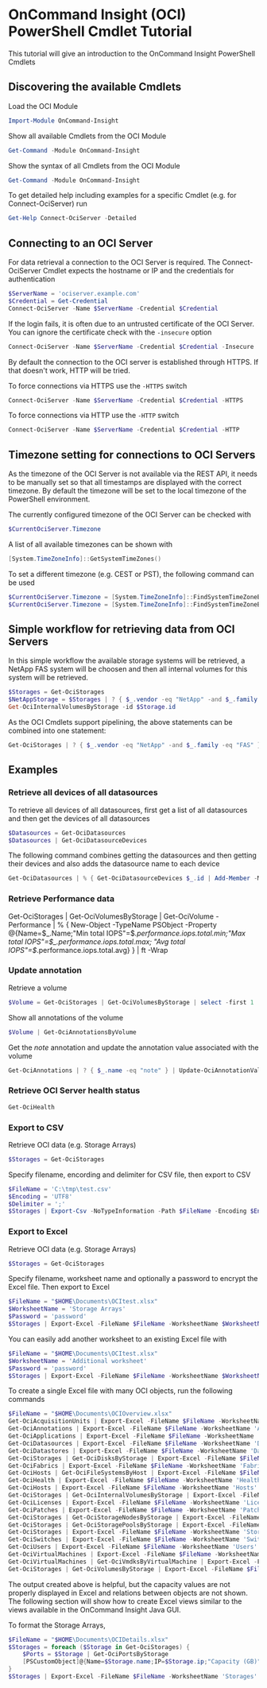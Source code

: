 # OnCommand Insight (OCI) PowerShell Cmdlet Tutorial

This tutorial will give an introduction to the OnCommand Insight PowerShell Cmdlets

## Discovering the available Cmdlets

Load the OCI Module

```powershell
Import-Module OnCommand-Insight
```

Show all available Cmdlets from the OCI Module

```powershell
Get-Command -Module OnCommand-Insight
```

Show the syntax of all Cmdlets from the OCI Module

```powershell
Get-Command -Module OnCommand-Insight
```

To get detailed help including examples for a specific Cmdlet (e.g. for Connect-OciServer) run

```powershell
Get-Help Connect-OciServer -Detailed
```

## Connecting to an OCI Server

For data retrieval a connection to the OCI Server is required. The Connect-OciServer Cmdlet expects the hostname or IP and the credentials for authentication

```powershell
$ServerName = 'ociserver.example.com'
$Credential = Get-Credential
Connect-OciServer -Name $ServerName -Credential $Credential
```

If the login fails, it is often due to an untrusted certificate of the OCI Server. You can ignore the certificate check with the `-insecure` option

```powershell
Connect-OciServer -Name $ServerName -Credential $Credential -Insecure
```

By default the connection to the OCI server is established through HTTPS. If that doesn't work, HTTP will be tried. 

To force connections via HTTPS use the `-HTTPS` switch

```powershell
Connect-OciServer -Name $ServerName -Credential $Credential -HTTPS
```

To force connections via HTTP use the `-HTTP` switch

```powershell
Connect-OciServer -Name $ServerName -Credential $Credential -HTTP
```

## Timezone setting for connections to OCI Servers

As the timezone of the OCI Server is not available via the REST API, it needs to be manually set so that all timestamps are displayed with the correct timezone. By default the timezone will be set to the local timezone of the PowerShell environment.

The currently configured timezone of the OCI Server can be checked with

```powershell
$CurrentOciServer.Timezone
```
    
A list of all available timezones can be shown with

```powershell
[System.TimeZoneInfo]::GetSystemTimeZones()
```

To set a different timezone (e.g. CEST or PST), the following command can be used

```powershell
$CurrentOciServer.Timezone = [System.TimeZoneInfo]::FindSystemTimeZoneById("Central Europe Standard Time")
$CurrentOciServer.Timezone = [System.TimeZoneInfo]::FindSystemTimeZoneById("Pacific Standard Time")
```

## Simple workflow for retrieving data from OCI Servers

In this simple workflow the available storage systems will be retrieved, a NetApp FAS system will be choosen and then all internal volumes for this system will be retrieved.

```powershell
$Storages = Get-OciStorages
$NetAppStorage = $Storages | ? { $_.vendor -eq "NetApp" -and $_.family -eq "FAS" } | Select-Object -First 1
Get-OciInternalVolumesByStorage -id $Storage.id
```

As the OCI Cmdlets support pipelining, the above statements can be combined into one statement:

```powershell
Get-OciStorages | ? { $_.vendor -eq "NetApp" -and $_.family -eq "FAS" } | Select-Object -First 1 | Get-OciInternalVolumesByStorage
```

## Examples

### Retrieve all devices of all datasources

To retrieve all devices of all datasources, first get a list of all datasources and then get the devices of all datasources
```powershell
$Datasources = Get-OciDatasources
$Datasources | Get-OciDatasourceDevices
```

The following command combines getting the datasources and then getting their devices and also adds the datasource name to each device

```powershell
Get-OciDatasources | % { Get-OciDatasourceDevices $_.id | Add-Member -MemberType NoteProperty -Name Datasource -Value $_.Name -PassThru }
```

### Retrieve Performance data

Get-OciStorages | Get-OciVolumesByStorage | Get-OciVolume -Performance | % { New-Object -TypeName PSObject -Property @{Name=$_.Name;"Min total IOPS"=$_.performance.iops.total.min;"Max total IOPS"=$_.performance.iops.total.max; "Avg total IOPS"=$_.performance.iops.total.avg} } | ft -Wrap

### Update annotation

Retrieve a volume
```powershell
$Volume = Get-OciStorages | Get-OciVolumesByStorage | select -first 1
```

Show all annotations of the volume
```powershell
$Volume | Get-OciAnnotationsByVolume
```

Get the _note_ annotation and update the annotation value associated with the volume
```powershell
Get-OciAnnotations | ? { $_.name -eq "note" } | Update-OciAnnotationValues -objectType "Volume" -rawValue "Test" -targets $Volume.id
```

### Retrieve OCI Server health status

```powershell
Get-OciHealth
```

### Export to CSV

Retrieve OCI data (e.g. Storage Arrays)
```powershell
$Storages = Get-OciStorages
```

Specify filename, encording and delimiter for CSV file, then export to CSV
```powershell
$FileName = 'C:\tmp\test.csv'
$Encoding = 'UTF8'
$Delimiter = ';'
$Storages | Export-Csv -NoTypeInformation -Path $FileName -Encoding $Encoding -Delimiter $Delimiter
```

### Export to Excel

Retrieve OCI data (e.g. Storage Arrays)
```powershell
$Storages = Get-OciStorages
```

Specify filename, worksheet name and optionally a password to encrypt the Excel file. Then export to Excel
```powershell
$FileName = "$HOME\Documents\OCItest.xlsx"
$WorksheetName = 'Storage Arrays'
$Password = 'password'
$Storages | Export-Excel -FileName $FileName -WorksheetName $WorksheetName -Password $Password
```

You can easily add another worksheet to an existing Excel file with
```powershell
$FileName = "$HOME\Documents\OCItest.xlsx"
$WorksheetName = 'Additional worksheet'
$Password = 'password'
$Storages | Export-Excel -FileName $FileName -WorksheetName $WorksheetName -Password $Password
```

To create a single Excel file with many OCI objects, run the following commands
```powershell
$FileName = "$HOME\Documents\OCIOverview.xlsx"
Get-OciAcquisitionUnits | Export-Excel -FileName $FileName -WorksheetName 'Acquisition Units'
Get-OciAnnotations | Export-Excel -FileName $FileName -WorksheetName 'Annotations'
Get-OciApplications | Export-Excel -FileName $FileName -WorksheetName 'Applications'
Get-OciDatasources | Export-Excel -FileName $FileName -WorksheetName 'Datasources'
Get-OciDatastores | Export-Excel -FileName $FileName -WorksheetName 'Datastores'
Get-OciStorages | Get-OciDisksByStorage | Export-Excel -FileName $FileName -WorksheetName 'Disks'
Get-OciFabrics | Export-Excel -FileName $FileName -WorksheetName 'Fabrics'
Get-OciHosts | Get-OciFileSystemsByHost | Export-Excel -FileName $FileName -WorksheetName 'Filesystems'
Get-OciHealth | Export-Excel -FileName $FileName -WorksheetName 'Health'
Get-OciHosts | Export-Excel -FileName $FileName -WorksheetName 'Hosts'
Get-OciStorages | Get-OciInternalVolumesByStorage | Export-Excel -FileName $FileName -WorksheetName 'Internal Volumes'
Get-OciLicenses | Export-Excel -FileName $FileName -WorksheetName 'Licenses'
Get-OciPatches | Export-Excel -FileName $FileName -WorksheetName 'Patches'
Get-OciStorages | Get-OciStorageNodesByStorage | Export-Excel -FileName $FileName -WorksheetName 'Storage Nodes'
Get-OciStorages | Get-OciStoragePoolsByStorage | Export-Excel -FileName $FileName -WorksheetName 'Storage Pools'
Get-OciStorages | Export-Excel -FileName $FileName -WorksheetName 'Storages'
Get-OciSwitches | Export-Excel -FileName $FileName -WorksheetName 'Switches'
Get-OciUsers | Export-Excel -FileName $FileName -WorksheetName 'Users'
Get-OciVirtualMachines | Export-Excel -FileName $FileName -WorksheetName 'Virtual Machines'
Get-OciVirtualMachines | Get-OciVmdksByVirtualMachine | Export-Excel -FileName $FileName -WorksheetName 'VMDKs'
Get-OciStorages | Get-OciVolumesByStorage | Export-Excel -FileName $FileName -WorksheetName 'Volumes'
```

The output created above is helpful, but the capacity values are not properly displayed in Excel and relations between objects are not shown. The following section will show how to create Excel views similar to the views available in the OnCommand Insight Java GUI.

To format the Storage Arrays, 
```powershell
$FileName = "$HOME\Documents\OCIDetails.xlsx"
$Storages = foreach ($Storage in Get-OciStorages) {
	$Ports = $Storage | Get-OciPortsByStorage
	[PSCustomObject]@{Name=$Storage.name;IP=$Storage.ip;"Capacity (GB)"=[Math]::Round($Storage.capacity.total.value/1024);Vendor=$Storage.vendor;Family=$Storage.family;Model=$Storage.model;"Serial Number"=$Storage.serialNumber;"Microcode Version"=$Storage.microcodeVersion;"FC Port Count"=$Ports.count}
} 
$Storages | Export-Excel -FileName $FileName -WorksheetName 'Storages'
```